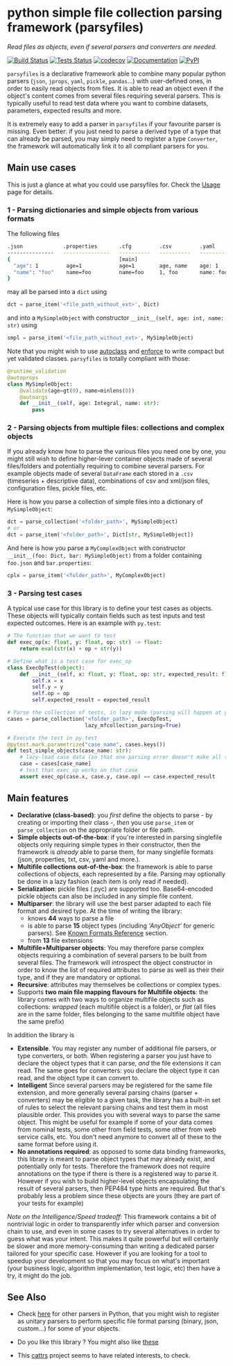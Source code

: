 # python simple file collection parsing framework (parsyfiles)

*Read files as objects, even if several parsers and converters are needed.*

[![Build Status](https://travis-ci.org/smarie/python-parsyfiles.svg?branch=master)](https://travis-ci.org/smarie/python-parsyfiles) [![Tests Status](https://smarie.github.io/python-parsyfiles/junit/junit-badge.svg?dummy=8484744)](https://smarie.github.io/python-parsyfiles/junit/report.html) [![codecov](https://codecov.io/gh/smarie/python-parsyfiles/branch/master/graph/badge.svg)](https://codecov.io/gh/smarie/python-parsyfiles) [![Documentation](https://img.shields.io/badge/docs-latest-blue.svg)](https://smarie.github.io/python-parsyfiles/) [![PyPI](https://img.shields.io/badge/PyPI-parsyfiles-blue.svg)](https://pypi.python.org/pypi/parsyfiles/)

`parsyfiles` is a declarative framework able to combine many popular python parsers (`json`, `jprops`, `yaml`, `pickle`, `pandas`...) with  user-defined ones, in order to easily read objects from files. It is able to read an object even if the object's content comes from several files requiring several parsers. This is typically useful to read test data where you want to combine datasets, parameters, expected results and more. 

It is extremely easy to add a parser in `parsyfiles` if your favourite parser is missing. Even better: if you just need to parse a derived type of a type that can already be parsed, you may simply need to register a type `Converter`, the framework will automatically link it to all compliant parsers for you. 


## Main use cases

This is just a glance at what you could use parsyfiles for. Check the [Usage](./usage/) page for details.

### 1 - Parsing dictionaries and simple objects from various formats

The following files

```bash
.json             .properties       .cfg         .csv         .yaml
---------------   ---------------   ----------   ----------   ----------
{                                   [main]                    
  "age": 1         age=1            age=1        age, name    age: 1
  "name": "foo"    name=foo         name=foo     1, foo       name: foo
}                                                             
```

 may all be parsed into a `dict` using 
 
```python
dct = parse_item('<file_path_without_ext>', Dict)
```

and into a `MySimpleObject` with constructor `__init__(self, age: int, name: str)` using

```python
smpl = parse_item('<file_path_without_ext>', MySimpleObject)
```

Note that you might wish to use [autoclass](https://github.com/smarie/python-autoclass) and [enforce](https://github.com/RussBaz/enforce) to write compact but yet validated classes. `parsyfiles` is totally compliant with those:

```python
@runtime_validation
@autoprops
class MySimpleObject:
    @validate(age=gt(0), name=minlens(0))
    @autoargs
    def __init__(self, age: Integral, name: str):
        pass
```


### 2 - Parsing objects from multiple files: collections and complex objects

If you already know how to parse the various files you need one by one, you might still wish to define higher-lever container objects made of several files/folders and potentially requiring to combine several parsers. For example objects made of several `DataFrame` each stored in a `.csv` (timeseries + descriptive data), combinations of csv and xml/json files, configuration files, pickle files, etc.

Here is how you parse a collection of simple files into a dictionary of `MySimpleObject`:

```python
dct = parse_collection('<folder_path>', MySimpleObject)
# or
dct = parse_item('<folder_path>', Dict[str, MySimpleObject])
```

And here is how you parse a `MyComplexObject` with constructor `__init__(foo: Dict, bar: MySimpleObject)` from a folder containing `foo.json` and `bar.properties`:

```python
cplx = parse_item('<folder_path>', MyComplexObject)
```


### 3 - Parsing test cases

A typical use case for this library is to define your test cases as objects. These objects will typically contain fields such as test inputs and test expected outcomes. Here is an example with `py.test`:

```python
# The function that we want to test
def exec_op(x: float, y: float, op: str) -> float:
    return eval(str(x) + op + str(y))

# Define what is a test case for exec_op
class ExecOpTest(object):
    def __init__(self, x: float, y: float, op: str, expected_result: float):
        self.x = x
        self.y = y
        self.op = op
        self.expected_result = expected_result

# Parse the collection of tests, in lazy mode (parsing will happen at get)
cases = parse_collection('<folder_path>', ExecOpTest, 
                         lazy_mfcollection_parsing=True)

# Execute the test in py.test
@pytest.mark.parametrize("case_name", cases.keys())
def test_simple_objects(case_name: str):
    # lazy-load case data (so that one parsing error doesn't make all tests fail)
    case = cases[case_name]
    # test that exec_op works on that case
    assert exec_op(case.x, case.y, case.op) == case.expected_result
```

## Main features

* **Declarative (class-based)**: you *first* define the objects to parse - by creating or importing their class -, *then* you use `parse_item` or `parse_collection` on the appropriate folder or file path. 
* **Simple objects out-of-the-box**: if you're interested in parsing singlefile objects only requiring simple types in their constructor, then the framework is *already* able to parse them, for many singlefile formats (json, properties, txt, csv, yaml and more.).
* **Multifile collections out-of-the-box**: the framework is able to parse collections of objects, each represented by a file. Parsing may optionally be done in a lazy fashion (each item is only read if needed).
* **Serialization**: pickle files (.pyc) are supported too. Base64-encoded pickle objects can also be included in any simple file content.
* **Multiparser**: the library will use the best parser adapted to each file format and desired type. At the time of writing the library:
    * knows **44** ways to parse a file
    * is able to parse **15** object types (including *'AnyObject'* for generic parsers). See [Known Formats Reference](./known_formats_reference/) section.
    * from **13** file extensions
* **Multifile+Multiparser objects**: You may therefore parse complex objects requiring a combination of several parsers to be built from several files. The framework will introspect the object constructor in order to know the list of required attributes to parse as well as their their type, and if they are mandatory or optional.
* **Recursive**: attributes may themselves be collections or complex types.
* Supports **two main file mapping flavours for Multifile objects**: the library comes with two ways to organize multifile objects such as collections: *wrapped* (each multifile object is a folder), or *flat* (all files are in the same folder, files belonging to the same multifile object have the same prefix)

In addition the library is

* **Extensible**. You may register any number of additional file parsers, or type converters, or both. When registering a parser you just have to declare the object types that it can parse, *and* the file extensions it can read. The same goes for converters: you declare the object type it can read, and the object type it can convert to. 
* **Intelligent** Since several parsers may be registered for the same file extension, and more generally several parsing chains (parser + converters) may be eligible to a given task, the library has a built-in set of rules to select the relevant parsing chains and test them in most plausible order. This provides you with several ways to parse the same object. This might be useful for example if some of your data comes from nominal tests, some other from field tests, some other from web service calls, etc. You don't need anymore to convert all of these to the same format before using it.
* **No annotations required**: as opposed to some data binding frameworks, this library is meant to parse object types that may already exist, and potentially only for tests. Therefore the framework does not require annotations on the type if there is there is a registered way to parse it. However if you wish to build higher-level objects encapsulating the result of several parsers, then PEP484 type hints are required. But that's probably less a problem since these objects are yours (they are part of your tests for example) 

*Note on the Intelligence/Speed tradeoff:*
This framework contains a bit of nontrivial logic in order to transparently infer which parser and conversion chain to use, and even in some cases to try several alternatives in order to guess what was your intent. This makes it quite powerful but will certainly be slower and more memory-consuming than writing a dedicated parser tailored for your specific case. However if you are looking for a tool to speedup your development so that you may focus on what's important (your business logic, algorithm implementation, test logic, etc) then have a try, it might do the job.




## See Also

* Check [here](https://github.com/webmaven/python-parsing-tools) for other parsers in Python, that you might wish to register as unitary parsers to perform specific file format parsing (binary, json, custom...) for some of your objects.

* Do you like this library ? You might also like [these](https://github.com/smarie?utf8=%E2%9C%93&tab=repositories&q=&type=&language=python) 

* This [cattrs](https://cattrs.readthedocs.io/en/latest/readme.html) project seems to have related interests, to check. 
